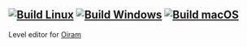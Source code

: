 [![Build Linux](https://github.com/mateoconlechuga/oiram-editor/actions/workflows/build.linux.workflow.yml/badge.svg)](https://github.com/mateoconlechuga/oiram-editor/actions/workflows/build.linux.workflow.yml) [![Build Windows](https://github.com/mateoconlechuga/oiram-editor/actions/workflows/build.windows.workflow.yml/badge.svg)](https://github.com/mateoconlechuga/oiram-editor/actions/workflows/build.windows.workflow.yml) [![Build macOS](https://github.com/mateoconlechuga/oiram-editor/actions/workflows/build.mac.workflow.yml/badge.svg)](https://github.com/mateoconlechuga/oiram-editor/actions/workflows/build.mac.workflow.yml)
---

Level editor for [Oiram](https://github.com/mateoconlechuga/oiram)
